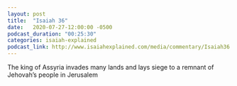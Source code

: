 ```yaml
---
layout: post
title:  "Isaiah 36"
date:   2020-07-27-12:00:00 -0500
podcast_duration: "00:25:30"
categories: isaiah-explained
podcast_link: http://www.isaiahexplained.com/media/commentary/Isaiah36.mp3
---
```

The king of Assyria invades many lands and lays siege to a remnant of Jehovah’s people in Jerusalem
